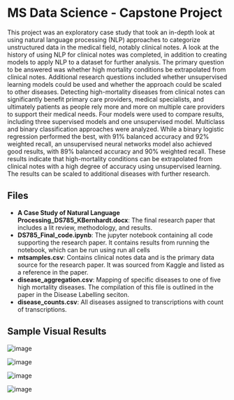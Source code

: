 # MS Data Science - Capstone Project
This project was an exploratory case study that took an in-depth look at using natural language processing (NLP) approaches to categorize unstructured data in the medical field, notably clinical notes. A look at the history of using NLP for clinical notes was completed, in addition to creating models to apply NLP to a dataset for further analysis. The primary question to be answered was whether high mortality conditions be extrapolated from clinical notes. Additional research questions included whether unsupervised learning models could be used and whether the approach could be scaled to other diseases. Detecting high-mortality diseases from clinical notes can significantly benefit primary care providers, medical specialists, and ultimately patients as people rely more and more on multiple care providers to support their medical needs. Four models were used to compare results, including three supervised models and one unsupervised model. Multiclass and binary classification approaches were analyzed. While a binary logistic regression performed the best, with 91% balanced accuracy and 92% weighted recall, an unsupervised neural networks model also achieved good results, with 89% balanced accuracy and 90% weighted recall. These results indicate that high-mortality conditions can be extrapolated from clinical notes with a high degree of accuracy using unsupervised learning. The results can be scaled to additional diseases with further research.      


## Files

* **A Case Study of Natural Language Processing_DS785_KBernhardt.docx**: The final research paper that includes a lit review, methodology, and results. 
* **DS785_Final_code.ipynb**: The jupyter notebook containing all code supporting the research paper. It contains results from running the notebook, which can be run using run all cells 
* **mtsamples.csv**: Contains clinical notes data and is the primary data source for the research paper. It was sourced from Kaggle and listed as a reference in the paper.
* **disease_aggregation.csv**: Mapping of specific diseases to one of five high mortality diseases. The compilation of this file is outlined in the paper in the Disease Labelling seciton.
* **disease_counts.csv**: All diseases assigned to transcriptions with count of transcriptions.


## Sample Visual Results 
![image](https://github.com/user-attachments/assets/2327804e-b57a-4225-9990-124c08d95355)

![image](https://github.com/user-attachments/assets/c0552e70-67c4-4cd1-a565-73cb10e22ade)

![image](https://github.com/user-attachments/assets/9baecc5c-9890-4e19-9e84-2b32256e3ff4)

![image](https://github.com/user-attachments/assets/6578822a-71a3-4ffa-8cbc-c75e11fbd950)
